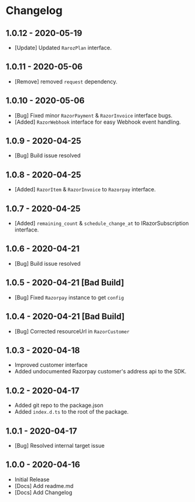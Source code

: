 # Changelog

## 1.0.12 - 2020-05-19
  - [Update] Updated `RarozPlan` interface.

## 1.0.11 - 2020-05-06
  - [Remove] removed `request` dependency.

## 1.0.10 - 2020-05-06
  - [Bug] Fixed minor `RazorPayment` & `RazorInvoice` interface bugs.
  - [Added] `RazorWebhook` interface for easy Webhook event handling.

## 1.0.9 - 2020-04-25
  - [Bug] Build issue resolved

## 1.0.8 - 2020-04-25
  - [Added] `RazorItem` & `RazorInvoice` to `Razorpay` interface.

## 1.0.7 - 2020-04-25
  - [Added] `remaining_count` & `schedule_change_at` to IRazorSubscription interface.

## 1.0.6 - 2020-04-21
  - [Bug] Build issue resolved

## 1.0.5 - 2020-04-21 [Bad Build]
  - [Bug] Fixed `Razorpay` instance to get `config`

## 1.0.4 - 2020-04-21 [Bad Build]
  - [Bug] Corrected resourceUrl in `RazorCustomer`

## 1.0.3 - 2020-04-18
  - Improved customer interface
  - Added undocumented Razorpay customer's address api to the SDK.

## 1.0.2 - 2020-04-17
  - Added git repo to the package.json
  - Added `index.d.ts` to the root of the package.
  
## 1.0.1 - 2020-04-17
  - [Bug] Resolved internal target issue

## 1.0.0 - 2020-04-16
  - Initial Release
  - [Docs] Add readme.md
  - [Docs] Add Changelog

